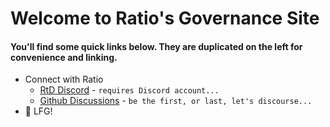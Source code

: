 # Welcome to Ratio's Governance Site

#### You'll find some quick links below. They are duplicated on the left for convenience and linking.
* Connect with Ratio
  * [RtD Discord](https://discord.gg/ru9BsJPs5F) - `requires Discord account...`
  * [Github Discussions](https://github.com/st8tikratio/cardano_DRep/discussions) - `be the first, or last, let's discourse...`
* 🚀 LFG!
